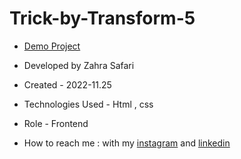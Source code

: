 # Trick-by-Transform-5

- [Demo Project](https://zahrasafari-web.github.io/Trick-by-Transform-5/)

- Developed by Zahra Safari

- Created - 2022-11.25

- Technologies Used - Html , css 

- Role - Frontend

- How to reach me : with my [instagram](https://www.instagram.com/zahrasafari_web_developer) and [linkedin](https://www.linkedin.com/in/zahra-safari1986)
